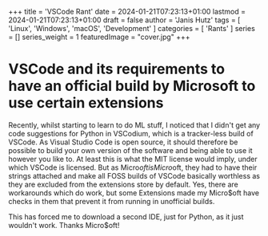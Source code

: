 +++
title = 'VSCode Rant'
date = 2024-01-21T07:23:13+01:00
lastmod = 2024-01-21T07:23:13+01:00
draft = false
author = 'Janis Hutz'
tags = [ 'Linux', 'Windows', 'macOS', 'Development' ]
categories = [ 'Rants' ]
series = []
series_weight = 1
featuredImage = "cover.jpg"
+++

# VSCode and its requirements to have an official build by Microsoft to use certain extensions

Recently, whilst starting to learn to do ML stuff, I noticed that I didn't get any code suggestions for Python in VSCodium, which is a tracker-less build of VSCode. As Visual Studio Code is open source, it should therefore be possible to build your own version of the software and being able to use it however you like to. At least this is what the MIT license would imply, under which VSCode is licensed. But as Micro$oft is Micro$oft, they had to have their strings attached and make all FOSS builds of VSCode basically worthless as they are excluded from the extensions store by default. Yes, there are workarounds which do work, but some Extensions made my Micro$oft have checks in them that prevent it from running in unofficial builds.

This has forced me to download a second IDE, just for Python, as it just wouldn't work. Thanks Micro$oft!